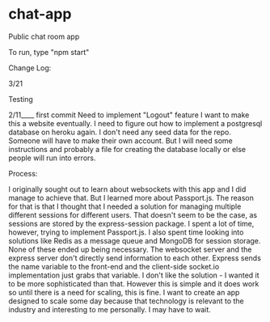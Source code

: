 # chat-app
Public chat room app

To run, type "npm start"

Change Log:

3/21

Testing

2/11____ first commit
Need to implement "Logout" feature
I want to make this a website eventually. I need to figure out how to implement a postgresql database on heroku again.
I don't need any seed data for the repo. Someone will have to make their own account.
But I will need some instructions and probably a file for creating the database locally or else people will run into errors.

Process:

I originally sought out to learn about websockets with this app and I did manage to achieve that. But I learned more about Passport.js. The reason for that is that I thought that I needed a solution for managing multiple different sessions for different users. That doesn't seem to be the case, as sessions are stored by the express-session package. I spent a lot of time, however, trying to implement Passport.js. I also spent time looking into solutions like Redis as a message queue and MongoDB for session storage. None of these ended up being necessary. The websocket server and the express server don't directly send information to each other. Express sends the name variable to the front-end and the client-side socket.io implementation just grabs that variable. I don't like the solution - I wanted it to be more sophisticated than that. However this is simple and it does work so until there is a need for scaling, this is fine. I want to create an app designed to scale some day because that technology is relevant to the industry and interesting to me personally. I may have to wait.
